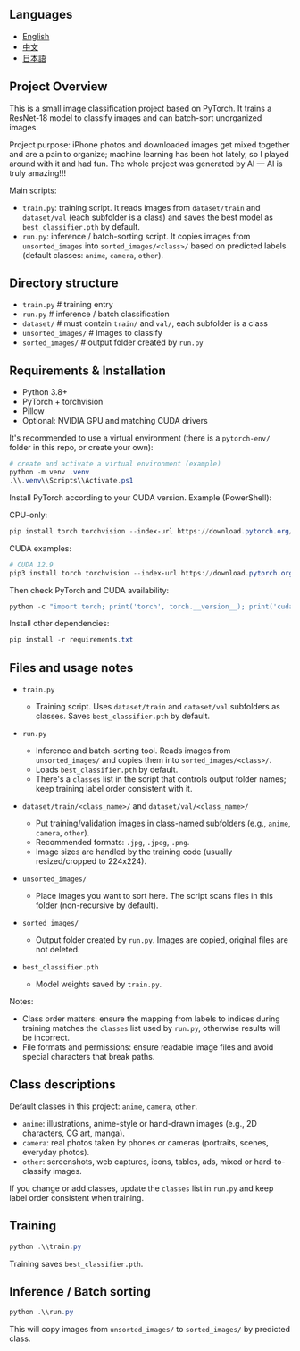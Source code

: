 ## Languages

- [English](README.md)
- [中文](README.zh.md)
- [日本語](README.ja.md)

## Project Overview

This is a small image classification project based on PyTorch. It trains a ResNet-18 model to classify images and can batch-sort unorganized images.

Project purpose: iPhone photos and downloaded images get mixed together and are a pain to organize; machine learning has been hot lately, so I played around with it and had fun. The whole project was generated by AI — AI is truly amazing!!!

Main scripts:
- `train.py`: training script. It reads images from `dataset/train` and `dataset/val` (each subfolder is a class) and saves the best model as `best_classifier.pth` by default.
- `run.py`: inference / batch-sorting script. It copies images from `unsorted_images` into `sorted_images/<class>/` based on predicted labels (default classes: `anime`, `camera`, `other`).

## Directory structure

- `train.py`    # training entry
- `run.py`      # inference / batch classification
- `dataset/`    # must contain `train/` and `val/`, each subfolder is a class
- `unsorted_images/`  # images to classify
- `sorted_images/`    # output folder created by `run.py`

## Requirements & Installation

- Python 3.8+
- PyTorch + torchvision
- Pillow
- Optional: NVIDIA GPU and matching CUDA drivers

It's recommended to use a virtual environment (there is a `pytorch-env/` folder in this repo, or create your own):

```powershell
# create and activate a virtual environment (example)
python -m venv .venv
.\\.venv\\Scripts\\Activate.ps1
```

Install PyTorch according to your CUDA version. Example (PowerShell):

CPU-only:
```powershell
pip install torch torchvision --index-url https://download.pytorch.org/whl/cpu
```

CUDA examples:
```powershell
# CUDA 12.9
pip3 install torch torchvision --index-url https://download.pytorch.org/whl/cu129
```

Then check PyTorch and CUDA availability:

```powershell
python -c "import torch; print('torch', torch.__version__); print('cuda available:', torch.cuda.is_available())"
```

Install other dependencies:

```powershell
pip install -r requirements.txt
```

## Files and usage notes

- `train.py`
  - Training script. Uses `dataset/train` and `dataset/val` subfolders as classes. Saves `best_classifier.pth` by default.

- `run.py`
  - Inference and batch-sorting tool. Reads images from `unsorted_images/` and copies them into `sorted_images/<class>/`.
  - Loads `best_classifier.pth` by default.
  - There's a `classes` list in the script that controls output folder names; keep training label order consistent with it.

- `dataset/train/<class_name>/` and `dataset/val/<class_name>/`
  - Put training/validation images in class-named subfolders (e.g., `anime`, `camera`, `other`).
  - Recommended formats: `.jpg`, `.jpeg`, `.png`.
  - Image sizes are handled by the training code (usually resized/cropped to 224x224).

- `unsorted_images/`
  - Place images you want to sort here. The script scans files in this folder (non-recursive by default).

- `sorted_images/`
  - Output folder created by `run.py`. Images are copied, original files are not deleted.

- `best_classifier.pth`
  - Model weights saved by `train.py`.

Notes:

- Class order matters: ensure the mapping from labels to indices during training matches the `classes` list used by `run.py`, otherwise results will be incorrect.
- File formats and permissions: ensure readable image files and avoid special characters that break paths.

## Class descriptions

Default classes in this project: `anime`, `camera`, `other`.

- `anime`: illustrations, anime-style or hand-drawn images (e.g., 2D characters, CG art, manga).
- `camera`: real photos taken by phones or cameras (portraits, scenes, everyday photos).
- `other`: screenshots, web captures, icons, tables, ads, mixed or hard-to-classify images.

If you change or add classes, update the `classes` list in `run.py` and keep label order consistent when training.

## Training

```powershell
python .\\train.py
```

Training saves `best_classifier.pth`.

## Inference / Batch sorting

```powershell
python .\\run.py
```

This will copy images from `unsorted_images/` to `sorted_images/` by predicted class.
